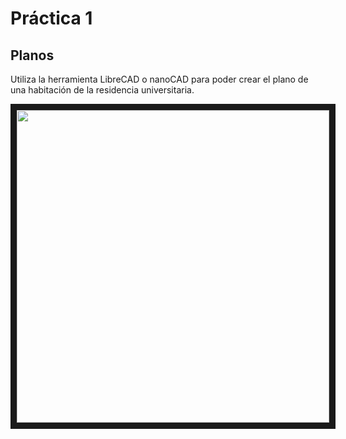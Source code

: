 # Práctica 1

## Planos
Utiliza la herramienta LibreCAD o nanoCAD para poder crear el plano de una habitación de la residencia universitaria.

 <img src="https://www.uneatlantico.es/sites/default/files/inline-images/estudio-compartido-2personas-1.png" width="500" height="500" border="10" />


